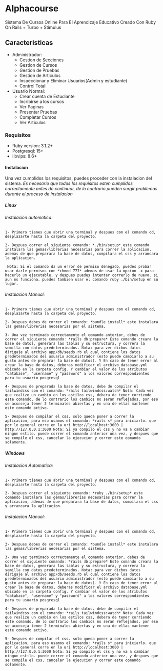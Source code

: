 # Alphacourse

Sistema De Cursos Online Para El Aprendizaje Educativo Creado Con Ruby On Rails + Turbo + Stimulus

## Caracteristicas
* Administrador:
	- Gestion de Secciones
	- Gestion de Cursos
	- Gestion de Pruebas
	- Gestion de Articulos
	- Inspeccionar y Eliminar Usuarios(Admin y estudiante)
	- Control Total
* Usuario Normal:
	- Crear cuenta de Estudiante
	- Incribirse a los cursos
	- Ver Paginas
	- Presentar Pruebas
	- Completar Cursos
	- Ver Articulos

### Requisitos
* Ruby version: 3.1.2+
* Postgresql: 15+
* libvips: 8.6+

#### Instalacion
Una vez cumplidos los requisitos, puedes proceder con la instalacion del sistema. *Es necesario que todos los requisitos esten cumplidos correctamente antes de continuar, de lo contrario pueden surgir problemas durante el proceso de instalacion*


##### Linux

###### Instalacion automatica:

	1- Primero tienes que abrir una terminal y despues con el comando cd, desplazarte hasta la carpeta del proyecto.

	2- Despues correr el siguiente comando: *./bin/setup* este comando instalara las gemas/librerias necesarias para correr la aplicacion, ademas de que preparara la base de datos, compilara el css y arrancara la aplicacion.

	 Nota: Si el comando da un error de permiso denegado, puedes probar usar darle permisos con *chmod 777* ademas de usar la opcion -x para hacerlo un ejecutable, y despues puedes intentar correrlo de nuevo. si aun no funciona. puedes tambien usar el comando ruby ./bin/setup en su lugar.

###### Instalacion Manual:

	1- Primero tienes que abrir una terminal y despues con el comando cd, desplazarte hasta la carpeta del proyecto.

	2- Despues debes de correr el comando: *bundle install* este instalara las gemas/librerias necesarias por el sistema.

	3- Una vez terminado correctamente el comando anterior, debes de correr el siguiente comando: *rails db:prepare* Este comando creara la base de datos, generara las tablas y su estructura, y correra la semilla con datos predeterminados. Nota: para ver dichos datos dirigaje al archivo app/db/seeds.rb el cual contiene los datos predeterminados del usuario administrador (esto puede cambiarlo a su gusto antes de preparar la base de datos). Y En caso de tener error al crear la base de datos, deberas modificar el archivo database.yml ubicado en la carpeta config. Y cambiar el valor de los atributos "database", "username" y "password" a los valores correspondientes para tu usuario posgresql

	4- Despues de preparada la base de datos. debe de compilar el tailwindcss con el comando: *rails tailwindcss:watch* Nota: Cada vez que realize un cambio en los estilos css, debera de tener corriendo este comando. de lo contrario los cambios no seran reflejados. por eso se aconseja tener 2 terminales abiertas y en una de ellas mantener este comando activo.

	5- Despues de compilar el css. solo queda poner a correr la aplicacion, para eso usamos el comando: *rails s* para iniciarlo. que por lo general corre en la uri http://localhost:3000 | http://127.0.0.1:3000 Nota: Si ya compilo el css y no va a cambiar ningun estilo. puede correr el comando anterior una vez, y despues que se compile el css, cancelar la ejecucion y correr este comando solamente.

##### Windows

###### Instalacion Automatica:

	1- Primero tienes que abrir una terminal y despues con el comando cd, desplazarte hasta la carpeta del proyecto.

	2- Despues correr el siguiente comando: *ruby ./bin/setup* este comando instalara las gemas/librerias necesarias para correr la aplicacion, ademas de que preparara la base de datos, compilara el css y arrancara la aplicacion.


###### Instalacion Manual:

	1- Primero tienes que abrir una terminal y despues con el comando cd, desplazarte hasta la carpeta del proyecto.

	2- Despues debes de correr el comando: *bundle install* este instalara las gemas/librerias necesarias por el sistema.

	3- Una vez terminado correctamente el comando anterior, debes de correr el siguiente comando: *rails db:prepare* Este comando creara la base de datos, generara las tablas y su estructura, y correra la semilla con datos predeterminados. Nota: para ver dichos datos dirigaje al archivo app/db/seeds.rb el cual contiene los datos predeterminados del usuario administrador (esto puede cambiarlo a su gusto antes de preparar la base de datos). Y En caso de tener error al crear la base de datos, deberas modificar el archivo database.yml ubicado en la carpeta config. Y cambiar el valor de los atributos "database", "username" y "password" a los valores correspondientes para tu usuario posgresql

	4- Despues de preparada la base de datos. debe de compilar el tailwindcss con el comando: *rails tailwindcss:watch* Nota: Cada vez que realize un cambio en los estilos css, debera de tener corriendo este comando. de lo contrario los cambios no seran reflejados. por eso se aconseja tener 2 terminales abiertas y en una de ellas mantener este comando activo.

	5- Despues de compilar el css. solo queda poner a correr la aplicacion, para eso usamos el comando: *rails s* para iniciarlo. que por lo general corre en la uri http://localhost:3000 | http://127.0.0.1:3000 Nota: Si ya compilo el css y no va a cambiar ningun estilo. puede correr el comando anterior una vez, y despues que se compile el css, cancelar la ejecucion y correr este comando solamente.
